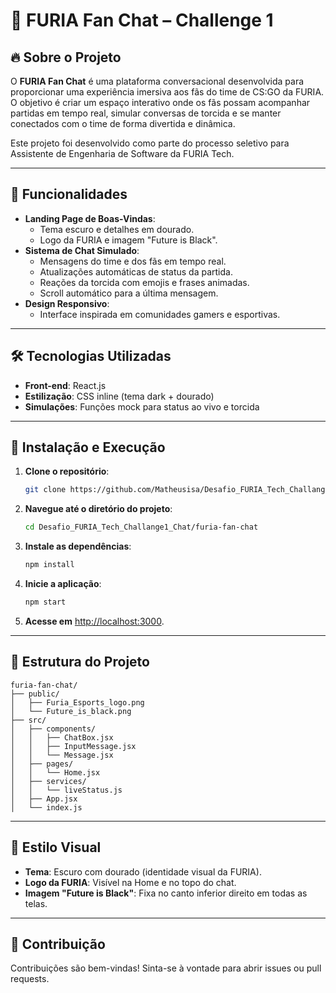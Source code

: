 # 🐆 FURIA Fan Chat – Challenge 1

## 🔥 Sobre o Projeto

O **FURIA Fan Chat** é uma plataforma conversacional desenvolvida para proporcionar uma experiência imersiva aos fãs do time de CS:GO da FURIA. O objetivo é criar um espaço interativo onde os fãs possam acompanhar partidas em tempo real, simular conversas de torcida e se manter conectados com o time de forma divertida e dinâmica.

Este projeto foi desenvolvido como parte do processo seletivo para Assistente de Engenharia de Software da FURIA Tech.

---

## 🎯 Funcionalidades

- **Landing Page de Boas-Vindas**:
  - Tema escuro e detalhes em dourado.
  - Logo da FURIA e imagem "Future is Black".
- **Sistema de Chat Simulado**:
  - Mensagens do time e dos fãs em tempo real.
  - Atualizações automáticas de status da partida.
  - Reações da torcida com emojis e frases animadas.
  - Scroll automático para a última mensagem.
- **Design Responsivo**:
  - Interface inspirada em comunidades gamers e esportivas.

---

## 🛠️ Tecnologias Utilizadas

- **Front-end**: React.js
- **Estilização**: CSS inline (tema dark + dourado)
- **Simulações**: Funções mock para status ao vivo e torcida

---

## 🚀 Instalação e Execução

1. **Clone o repositório**:

   ```bash
   git clone https://github.com/Matheusisa/Desafio_FURIA_Tech_Challange1_Chat.git
   ```

2. **Navegue até o diretório do projeto**:

   ```bash
   cd Desafio_FURIA_Tech_Challange1_Chat/furia-fan-chat
   ```

3. **Instale as dependências**:

   ```bash
   npm install
   ```

4. **Inicie a aplicação**:

   ```bash
   npm start
   ```

5. **Acesse em** [http://localhost:3000](http://localhost:3000).

---

## 📂 Estrutura do Projeto

```
furia-fan-chat/
├── public/
│   ├── Furia_Esports_logo.png
│   └── Future_is_black.png
├── src/
│   ├── components/
│   │   ├── ChatBox.jsx
│   │   ├── InputMessage.jsx
│   │   └── Message.jsx
│   ├── pages/
│   │   └── Home.jsx
│   ├── services/
│   │   └── liveStatus.js
│   ├── App.jsx
│   └── index.js
```

---

## 🎨 Estilo Visual

- **Tema**: Escuro com dourado (identidade visual da FURIA).
- **Logo da FURIA**: Visível na Home e no topo do chat.
- **Imagem "Future is Black"**: Fixa no canto inferior direito em todas as telas.

---

## 🤝 Contribuição

Contribuições são bem-vindas! Sinta-se à vontade para abrir issues ou pull requests.
